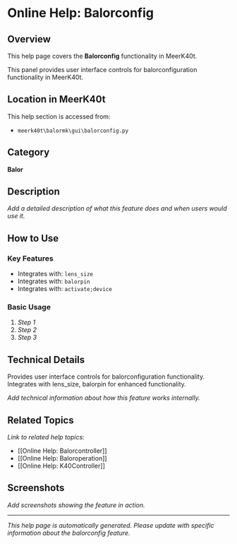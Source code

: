 # Online Help: Balorconfig

## Overview

This help page covers the **Balorconfig** functionality in MeerK40t.

This panel provides user interface controls for balorconfiguration functionality in MeerK40t.

## Location in MeerK40t

This help section is accessed from:
- `meerk40t\balormk\gui\balorconfig.py`

## Category

**Balor**

## Description

*Add a detailed description of what this feature does and when users would use it.*

## How to Use

### Key Features

- Integrates with: `lens_size`
- Integrates with: `balorpin`
- Integrates with: `activate;device`

### Basic Usage

1. *Step 1*
2. *Step 2*
3. *Step 3*

## Technical Details

Provides user interface controls for balorconfiguration functionality. Integrates with lens_size, balorpin for enhanced functionality.

*Add technical information about how this feature works internally.*

## Related Topics

*Link to related help topics:*

- [[Online Help: Balorcontroller]]
- [[Online Help: Baloroperation]]
- [[Online Help: K40Controller]]

## Screenshots

*Add screenshots showing the feature in action.*

---

*This help page is automatically generated. Please update with specific information about the balorconfig feature.*
